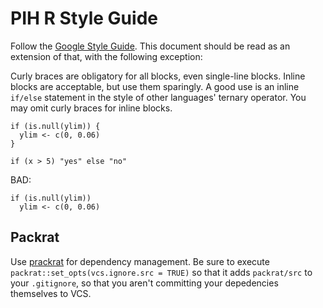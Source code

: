 # PIH R Style Guide

Follow the
[Google Style Guide](https://google.github.io/styleguide/Rguide.xml).
This document should be read as an extension of that, with the following
exception:

Curly braces are obligatory for all blocks, even single-line blocks.
Inline blocks are acceptable, but use them sparingly. A good use is an
inline `if/else` statement in the style of other languages' ternary 
operator. You may omit curly braces for inline blocks.

```
if (is.null(ylim)) {
  ylim <- c(0, 0.06)
}
```

```
if (x > 5) "yes" else "no"
```

BAD: 
```
if (is.null(ylim))
  ylim <- c(0, 0.06) 
```



## Packrat

Use [prackrat](https://rstudio.github.io/packrat/)
for dependency management. Be sure to execute
`packrat::set_opts(vcs.ignore.src = TRUE)`
so that it adds `packrat/src` to your `.gitignore`, so that you aren't
committing your depedencies themselves to VCS.

